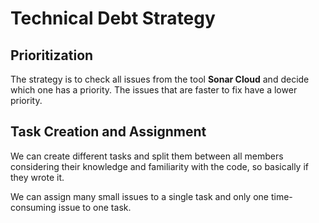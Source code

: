 # Technical Debt Strategy

## Prioritization

The strategy is to check all issues from the tool **Sonar Cloud** and decide which one has a priority. 
The issues that are faster to fix have a lower priority.

## Task Creation and Assignment

We can create different tasks and split them between all members considering their knowledge and familiarity with the code, so basically if they wrote it.

We can assign many small issues to a single task and only one time-consuming issue to one task.

